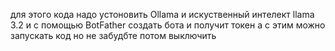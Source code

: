 для этого кода надо устоновить Ollama и искуственный интелект llama 3.2 и с помощью BotFather создать бота и получит токен а с этим можно запускать код но не забудбте потом выключить
